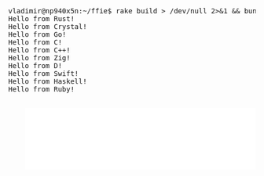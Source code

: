 <pre><samp>
vladimir@np940x5n:~/ffie$ rake build > /dev/null 2>&1 && bundle exec ./rubie.rb
Hello from Rust!
Hello from Crystal!
Hello from Go!
Hello from C!
Hello from C++!
Hello from Zig!
Hello from D!
Hello from Swift!
Hello from Haskell!
Hello from Ruby!
</samp><pre>
<div align="center">
    <img src="Readme.svg" alt="teminal output">
</div>